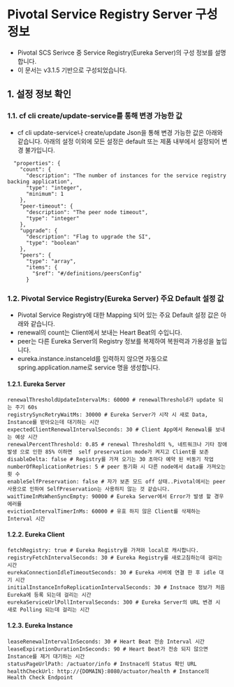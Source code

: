 # Pivotal Service Registry Server 구성 정보

- Pivotal SCS Serivce 중 Service Registry(Eureka Server)의 구성 정보를 설명합니다.
- 이 문서는 v3.1.5 기반으로 구성되었습니다.

## 1. 설정 정보 확인

### 1.1. cf cli create/update-service를 통해 변경 가능한 값

-  cf cli update-service나 create/update Json을 통해 변경 가능한 값은 아래와 같습니다. 아래의 설정 이외에 모든 설정은 default 또는 제품 내부에서 설정되어 변경 불가입니다.


```
  "properties": {
    "count": {
      "description": "The number of instances for the service registry backing application",
      "type": "integer",
      "minimum": 1
    },
    "peer-timeout": {
      "description": "The peer node timeout",
      "type": "integer"
    },
    "upgrade": {
      "description": "Flag to upgrade the SI",
      "type": "boolean"
    },
    "peers": {
      "type": "array",
      "items": {
        "$ref": "#/definitions/peersConfig"
      }
```

### 1.2. Pivotal Service Registry(Eureka Server) 주요 Default 설정 값
- Pivotal Service Registry에 대한 Mapping 되어 있는 주요 Default 설정 값은 아래와 같습니다.
- renewal의 count는 Client에서 보내는 Heart Beat의 수입니다.
- peer는 다른 Eureka Server의 Registry 정보를 복제하여 복원력과 가용성을 높입니다.
- eureka.instance.instanceId를 입력하지 않으면 자동으로 spring.application.name로 service 명을 생성합니다.


#### 1.2.1. Eureka Server

```
renewalThresholdUpdateIntervalMs: 60000 # renewalThreshold가 update 되는 주기 60s
registrySyncRetryWaitMs: 30000 # Eureka Server가 시작 시 새로 Data, Instance를 받아오는데 대기하는 시간
expectedClientRenewalIntervalSeconds: 30 # Client App에서 Renewal를 보내는 예상 시간 
renewalPercentThreshold: 0.85 # renewal Threshold의 %, 네트워크나 기타 장애 발생 으로 인한 85% 이하면  self preservation mode가 켜지고 Client를 보존
disableDelta: false # Registry를 가져 오기는 30 초마다 예약 된 비동기 작업
numberOfReplicationRetries: 5 # peer 동기화 시 다른 node에서 data를 가져오는 횟 수
enableSelfPreservation: false # 자가 보존 모드 off 상태..Pivotal에서는 peer 사용으로 인하여 SelfPreservation는 사용하지 않는 것 같습니다.
waitTimeInMsWhenSyncEmpty: 90000 # Eureka Server에서 Error가 발생 할 경우 에러를 
evictionIntervalTimerInMs: 60000 # 유효 하지 않은 Client를 삭제하는 Interval 시간

```


#### 1.2.2. Eureka Client

```
fetchRegistry: true # Eureka Registry를 가져와 local로 캐시합니다.
registryFetchIntervalSeconds: 30 # Eureka Registry를 새로고침하는데 걸리는 시간
eurekaConnectionIdleTimeoutSeconds: 30 # Eureka 서버에 연결 한 후 idle 대기 시간
initialInstanceInfoReplicationIntervalSeconds: 30 # Instnace 정보가 처음 Eureka에 등록 되는데 걸리는 시간
eurekaServiceUrlPollIntervalSeconds: 300 # Eureka Server의 URL 변경 시 새로 Polling 되는데 걸리는 시간
```


#### 1.2.3. Eureka Instance

```
leaseRenewalIntervalInSeconds: 30 # Heart Beat 전송 Interval 시간
leaseExpirationDurationInSeconds: 90 # Heart Beat가 전송 되지 않으면 Instance를 제거 대기하는 시간
statusPageUrlPath: /actuator/info # Instnace의 Status 확인 URL
healthCheckUrl: http://{DOMAIN}:8080/actuator/health # Instance의 Health Check Endpoint
```
